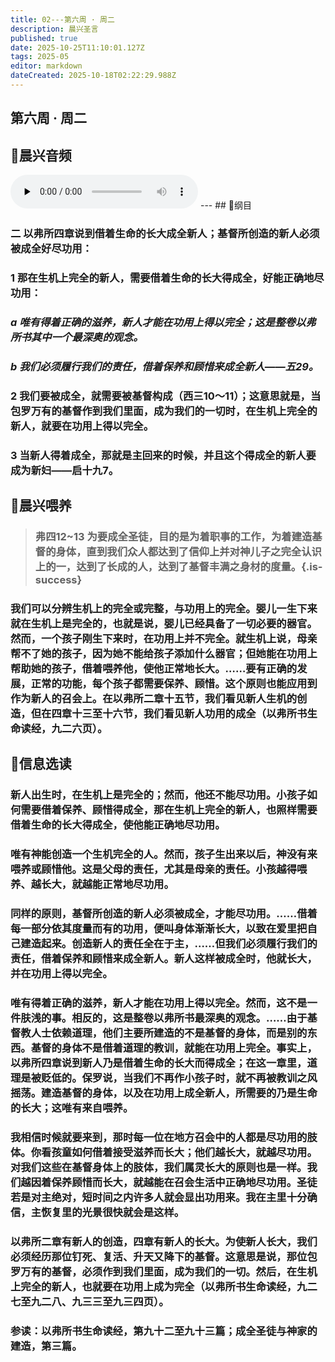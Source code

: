 ```yaml
---
title: 02---第六周 · 周二
description: 晨兴圣言
published: true
date: 2025-10-25T11:10:01.127Z
tags: 2025-05
editor: markdown
dateCreated: 2025-10-18T02:22:29.988Z
---
```


## 第六周 · 周二
## 🎵晨兴音频
<audio id="audio" controls="" preload="none">
      <source id="mp3" src="/2025-05/week6/week6day2.mp3">
</audio>
---
## 📖纲目

### 二    以弗所四章说到借着生命的长大成全新人；基督所创造的新人必须被成全好尽功用：

### 1    那在生机上完全的新人，需要借着生命的长大得成全，好能正确地尽功用：

### *a    唯有得着正确的滋养，新人才能在功用上得以完全；这是整卷以弗所书其中一个最深奥的观念。*

### *b    我们必须履行我们的责任，借着保养和顾惜来成全新人——五29。*

### 2    我们要被成全，就需要被基督构成（西三10～11）；这意思就是，当包罗万有的基督作到我们里面，成为我们的一切时，在生机上完全的新人，就要在功用上得以完全。

### 3    当新人得着成全，那就是主回来的时候，并且这个得成全的新人要成为新妇——启十九7。

## 📖晨兴喂养

>### 弗四12~13    为要成全圣徒，目的是为着职事的工作，为着建造基督的身体，直到我们众人都达到了信仰上并对神儿子之完全认识上的一，达到了长成的人，达到了基督丰满之身材的度量。{.is-success}

### 我们可以分辨生机上的完全或完整，与功用上的完全。婴儿一生下来就在生机上是完全的，也就是说，婴儿已经具备了一切必要的器官。然而，一个孩子刚生下来时，在功用上并不完全。就生机上说，母亲帮不了她的孩子，因为她不能给孩子添加什么器官；但她能在功用上帮助她的孩子，借着喂养他，使他正常地长大。……要有正确的发展，正常的功能，每个孩子都需要保养、顾惜。这个原则也能应用到作为新人的召会上。在以弗所二章十五节，我们看见新人生机的创造，但在四章十三至十六节，我们看见新人功用的成全（以弗所书生命读经，九二六页）。

## 📖信息选读

### 新人出生时，在生机上是完全的；然而，他还不能尽功用。小孩子如何需要借着保养、顾惜得成全，那在生机上完全的新人，也照样需要借着生命的长大得成全，使他能正确地尽功用。

### 唯有神能创造一个生机完全的人。然而，孩子生出来以后，神没有来喂养或顾惜他。这是父母的责任，尤其是母亲的责任。小孩越得喂养、越长大，就越能正常地尽功用。

### 同样的原则，基督所创造的新人必须被成全，才能尽功用。……借着每一部分依其度量而有的功用，便叫身体渐渐长大，以致在爱里把自己建造起来。创造新人的责任全在于主，……但我们必须履行我们的责任，借着保养和顾惜来成全新人。新人这样被成全时，他就长大，并在功用上得以完全。

### 唯有得着正确的滋养，新人才能在功用上得以完全。然而，这不是一件肤浅的事。相反的，这是整卷以弗所书最深奥的观念。……由于基督教人士依赖道理，他们主要所建造的不是基督的身体，而是别的东西。基督的身体不是借着道理的教训，就能在功用上完全。事实上，以弗所四章说到新人乃是借着生命的长大而得成全；在这一章里，道理是被贬低的。保罗说，当我们不再作小孩子时，就不再被教训之风摇荡。建造基督的身体，以及在功用上成全新人，所需要的乃是生命的长大；这唯有来自喂养。

### 我相信时候就要来到，那时每一位在地方召会中的人都是尽功用的肢体。你看孩童如何借着接受滋养而长大；他们越长大，就越尽功用。对我们这些在基督身体上的肢体，我们属灵长大的原则也是一样。我们越因着保养顾惜而长大，就越能在召会生活中正确地尽功用。圣徒若是对主绝对，短时间之内许多人就会显出功用来。我在主里十分确信，主恢复里的光景很快就会是这样。

### 以弗所二章有新人的创造，四章有新人的长大。为使新人长大，我们必须经历那位钉死、复活、升天又降下的基督。这意思是说，那位包罗万有的基督，必须作到我们里面，成为我们的一切。然后，在生机上完全的新人，也就要在功用上成为完全（以弗所书生命读经，九二七至九二八、九三三至九三四页）。

### 参读：以弗所书生命读经，第九十二至九十三篇；成全圣徒与神家的建造，第三篇。
<!-- Google tag (gtag.js) -->
<script async src="https://www.googletagmanager.com/gtag/js?id=G-1P8709Z16T"></script>
<script>
  window.dataLayer = window.dataLayer || [];
  function gtag(){dataLayer.push(arguments);}
  gtag('js', new Date());

  gtag('config', 'G-1P8709Z16T');
</script>